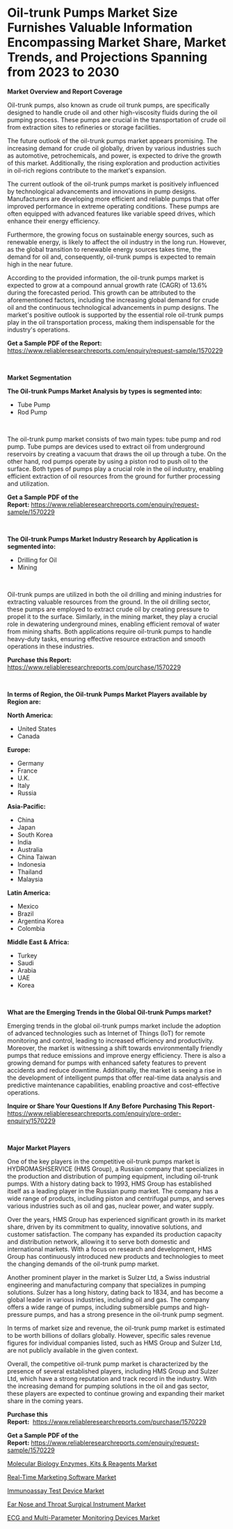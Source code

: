 <p><h1>Oil-trunk Pumps Market Size Furnishes Valuable Information Encompassing Market Share, Market Trends, and Projections Spanning from 2023 to 2030</h1></p><p><strong>Market Overview and Report Coverage</strong></p>
<p><p>Oil-trunk pumps, also known as crude oil trunk pumps, are specifically designed to handle crude oil and other high-viscosity fluids during the oil pumping process. These pumps are crucial in the transportation of crude oil from extraction sites to refineries or storage facilities.</p><p>The future outlook of the oil-trunk pumps market appears promising. The increasing demand for crude oil globally, driven by various industries such as automotive, petrochemicals, and power, is expected to drive the growth of this market. Additionally, the rising exploration and production activities in oil-rich regions contribute to the market's expansion.</p><p>The current outlook of the oil-trunk pumps market is positively influenced by technological advancements and innovations in pump designs. Manufacturers are developing more efficient and reliable pumps that offer improved performance in extreme operating conditions. These pumps are often equipped with advanced features like variable speed drives, which enhance their energy efficiency.</p><p>Furthermore, the growing focus on sustainable energy sources, such as renewable energy, is likely to affect the oil industry in the long run. However, as the global transition to renewable energy sources takes time, the demand for oil and, consequently, oil-trunk pumps is expected to remain high in the near future.</p><p>According to the provided information, the oil-trunk pumps market is expected to grow at a compound annual growth rate (CAGR) of 13.6% during the forecasted period. This growth can be attributed to the aforementioned factors, including the increasing global demand for crude oil and the continuous technological advancements in pump designs. The market's positive outlook is supported by the essential role oil-trunk pumps play in the oil transportation process, making them indispensable for the industry's operations.</p></p>
<p><strong>Get a Sample PDF of the Report:</strong> <a href="https://www.reliableresearchreports.com/enquiry/request-sample/1570229">https://www.reliableresearchreports.com/enquiry/request-sample/1570229</a></p>
<p>&nbsp;</p>
<p><strong>Market Segmentation</strong></p>
<p><strong>The Oil-trunk Pumps Market Analysis by types is segmented into:</strong></p>
<p><ul><li>Tube Pump</li><li>Rod Pump</li></ul></p>
<p>&nbsp;</p>
<p><p>The oil-trunk pump market consists of two main types: tube pump and rod pump. Tube pumps are devices used to extract oil from underground reservoirs by creating a vacuum that draws the oil up through a tube. On the other hand, rod pumps operate by using a piston rod to push oil to the surface. Both types of pumps play a crucial role in the oil industry, enabling efficient extraction of oil resources from the ground for further processing and utilization.</p></p>
<p><strong>Get a Sample PDF of the Report:</strong>&nbsp;<a href="https://www.reliableresearchreports.com/enquiry/request-sample/1570229">https://www.reliableresearchreports.com/enquiry/request-sample/1570229</a></p>
<p>&nbsp;</p>
<p><strong>The Oil-trunk Pumps Market Industry Research by Application is segmented into:</strong></p>
<p><ul><li>Drilling for Oil</li><li>Mining</li></ul></p>
<p>&nbsp;</p>
<p><p>Oil-trunk pumps are utilized in both the oil drilling and mining industries for extracting valuable resources from the ground. In the oil drilling sector, these pumps are employed to extract crude oil by creating pressure to propel it to the surface. Similarly, in the mining market, they play a crucial role in dewatering underground mines, enabling efficient removal of water from mining shafts. Both applications require oil-trunk pumps to handle heavy-duty tasks, ensuring effective resource extraction and smooth operations in these industries.</p></p>
<p><strong>Purchase this Report:</strong>&nbsp; <a href="https://www.reliableresearchreports.com/purchase/1570229">https://www.reliableresearchreports.com/purchase/1570229</a></p>
<p>&nbsp;</p>
<p><strong>In terms of Region, the Oil-trunk Pumps Market Players available by Region are:</strong></p>
<p>
    <p> <strong> North America: </strong>
        <ul>
            <li>United States</li>
            <li>Canada</li>
        </ul>
        </p> 
    <p> <strong> Europe: </strong>
        <ul>
            <li>Germany</li>
            <li>France</li>
            <li>U.K.</li>
            <li>Italy</li>
            <li>Russia</li>
        </ul>
        </p> 
    <p> <strong> Asia-Pacific: </strong>
        <ul>
            <li>China</li>
            <li>Japan</li>
            <li>South Korea</li>
            <li>India</li>
            <li>Australia</li>
            <li>China Taiwan</li>
            <li>Indonesia</li>
            <li>Thailand</li>
            <li>Malaysia</li>
        </ul>
        </p> 
    <p> <strong> Latin America: </strong>
        <ul>
            <li>Mexico</li>
            <li>Brazil</li>
            <li>Argentina Korea</li>
            <li>Colombia</li>
        </ul>
        </p> 
    <p> <strong> Middle East & Africa: </strong>
        <ul>
            <li>Turkey</li>
            <li>Saudi</li>
            <li>Arabia</li>
            <li>UAE</li>
            <li>Korea</li>
        </ul>
    </p>
    </p>
<p>&nbsp;</p>
<p><strong>What are the Emerging Trends in the Global Oil-trunk Pumps market?</strong></p>
<p><p>Emerging trends in the global oil-trunk pumps market include the adoption of advanced technologies such as Internet of Things (IoT) for remote monitoring and control, leading to increased efficiency and productivity. Moreover, the market is witnessing a shift towards environmentally friendly pumps that reduce emissions and improve energy efficiency. There is also a growing demand for pumps with enhanced safety features to prevent accidents and reduce downtime. Additionally, the market is seeing a rise in the development of intelligent pumps that offer real-time data analysis and predictive maintenance capabilities, enabling proactive and cost-effective operations.</p></p>
<p><strong>Inquire or Share Your Questions If Any Before Purchasing This Report</strong>- <a href="https://www.reliableresearchreports.com/enquiry/pre-order-enquiry/1570229">https://www.reliableresearchreports.com/enquiry/pre-order-enquiry/1570229</a></p>
<p>&nbsp;</p>
<p><strong>Major Market Players</strong></p>
<p><p>One of the key players in the competitive oil-trunk pumps market is HYDROMASHSERVICE (HMS Group), a Russian company that specializes in the production and distribution of pumping equipment, including oil-trunk pumps. With a history dating back to 1993, HMS Group has established itself as a leading player in the Russian pump market. The company has a wide range of products, including piston and centrifugal pumps, and serves various industries such as oil and gas, nuclear power, and water supply.</p><p>Over the years, HMS Group has experienced significant growth in its market share, driven by its commitment to quality, innovative solutions, and customer satisfaction. The company has expanded its production capacity and distribution network, allowing it to serve both domestic and international markets. With a focus on research and development, HMS Group has continuously introduced new products and technologies to meet the changing demands of the oil-trunk pump market.</p><p>Another prominent player in the market is Sulzer Ltd, a Swiss industrial engineering and manufacturing company that specializes in pumping solutions. Sulzer has a long history, dating back to 1834, and has become a global leader in various industries, including oil and gas. The company offers a wide range of pumps, including submersible pumps and high-pressure pumps, and has a strong presence in the oil-trunk pump segment.</p><p>In terms of market size and revenue, the oil-trunk pump market is estimated to be worth billions of dollars globally. However, specific sales revenue figures for individual companies listed, such as HMS Group and Sulzer Ltd, are not publicly available in the given context.</p><p>Overall, the competitive oil-trunk pump market is characterized by the presence of several established players, including HMS Group and Sulzer Ltd, which have a strong reputation and track record in the industry. With the increasing demand for pumping solutions in the oil and gas sector, these players are expected to continue growing and expanding their market share in the coming years.</p></p>
<p><strong>Purchase this Report:</strong>&nbsp;&nbsp;<a href="https://www.reliableresearchreports.com/purchase/1570229">https://www.reliableresearchreports.com/purchase/1570229</a></p>
<p></p>
<p><strong>Get a Sample PDF of the Report:</strong>&nbsp;<a href="https://www.reliableresearchreports.com/enquiry/request-sample/1570229">https://www.reliableresearchreports.com/enquiry/request-sample/1570229</a></p>
<p><p><a href="https://medium.com/@suryayadavrp23/molecular-biology-enzymes-kits-reagents-market-size-and-market-trends-complete-industry-c6409a035db9">Molecular Biology Enzymes, Kits & Reagents Market</a></p><p><a href="https://medium.com/@klrahulrp23/real-time-marketing-software-market-comprehensive-assessment-by-type-application-and-geography-87a93f54577d">Real-Time Marketing Software Market</a></p><p><a href="https://www.linkedin.com/pulse/immunoassay-test-device-market-share-amp-new-trends-analysis-jnkse/">Immunoassay Test Device Market</a></p><p><a href="https://www.linkedin.com/pulse/ear-nose-throat-surgical-instrument-market-size-share-amp-moeve/">Ear Nose and Throat Surgical Instrument Market</a></p><p><a href="https://www.linkedin.com/pulse/ecg-multi-parameter-monitoring-devices-market-research-report-tg8ce/">ECG and Multi-Parameter Monitoring Devices Market</a></p></p>